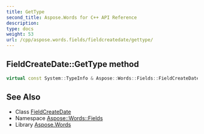 ```yaml
---
title: GetType
second_title: Aspose.Words for C++ API Reference
description: 
type: docs
weight: 53
url: /cpp/aspose.words.fields/fieldcreatedate/gettype/
---
```

## FieldCreateDate::GetType method




```cpp
virtual const System::TypeInfo & Aspose::Words::Fields::FieldCreateDate::GetType() const override
```

## See Also

* Class [FieldCreateDate](../)
* Namespace [Aspose::Words::Fields](../../)
* Library [Aspose.Words](../../../)
